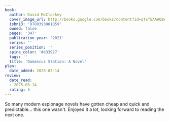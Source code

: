 ```yaml
---
book:
  author: David McCloskey
  cover_image_url: http://books.google.com/books/content?id=qTsfEAAAQBAJ&printsec=frontcover&img=1&zoom=1&edge=curl&source=gbs_api
  isbn13: '9780393881059'
  owned: false
  pages: '347'
  publication_year: '2021'
  series: ''
  series_position: ''
  spine_color: '#e33927'
  tags: ''
  title: 'Damascus Station: A Novel'
plan:
  date_added: 2025-03-14
review:
  date_read:
  - 2025-03-14
  rating: 5
---
```

So many modern espionage novels have gotten cheap and quick and predictable... this one wasn't. Enjoyed it a lot, looking forward to reading the next one.
